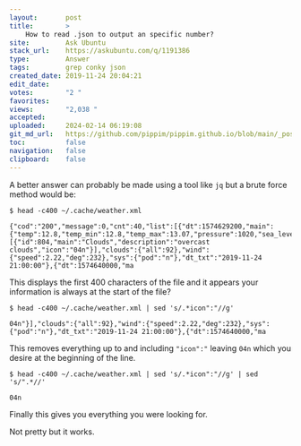 ```yaml
---
layout:       post
title:        >
    How to read .json to output an specific number?
site:         Ask Ubuntu
stack_url:    https://askubuntu.com/q/1191386
type:         Answer
tags:         grep conky json
created_date: 2019-11-24 20:04:21
edit_date:    
votes:        "2 "
favorites:    
views:        "2,038 "
accepted:     
uploaded:     2024-02-14 06:19:08
git_md_url:   https://github.com/pippim/pippim.github.io/blob/main/_posts/2019/2019-11-24-How-to-read-.json-to-output-an-specific-number_.md
toc:          false
navigation:   false
clipboard:    false
---
```


A better answer can probably be made using a tool like `jq` but a brute force method would be:

``` 
$ head -c400 ~/.cache/weather.xml

{"cod":"200","message":0,"cnt":40,"list":[{"dt":1574629200,"main":{"temp":12.8,"temp_min":12.8,"temp_max":13.07,"pressure":1020,"sea_level":1020,"grnd_level":1012,"humidity":82,"temp_kf":-0.27},"weather":[{"id":804,"main":"Clouds","description":"overcast clouds","icon":"04n"}],"clouds":{"all":92},"wind":{"speed":2.22,"deg":232},"sys":{"pod":"n"},"dt_txt":"2019-11-24 21:00:00"},{"dt":1574640000,"ma
```

This displays the first 400 characters of the file and it appears your information is always at the start of the file?

``` 
$ head -c400 ~/.cache/weather.xml | sed 's/.*icon":"//g'

04n"}],"clouds":{"all":92},"wind":{"speed":2.22,"deg":232},"sys":{"pod":"n"},"dt_txt":"2019-11-24 21:00:00"},{"dt":1574640000,"ma
```

This removes everything up to and including `"icon":"` leaving `04n` which you desire at the beginning of the line.

``` 
$ head -c400 ~/.cache/weather.xml | sed 's/.*icon":"//g' | sed 's/".*//'

04n
```

Finally this gives you everything you were looking for.

Not pretty but it works.
